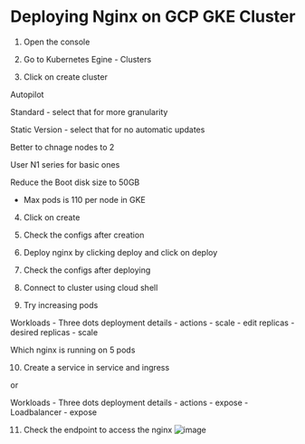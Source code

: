 # Deploying Nginx on GCP GKE Cluster

1. Open the console


2. Go to Kubernetes Egine - Clusters


3. Click on create cluster 

Autopilot

Standard - select that for more granularity

Static Version - select that for no automatic updates 

Better to chnage nodes to 2

User N1 series for basic ones

Reduce the Boot disk size to 50GB

* Max pods is 110 per node in GKE


4. Click on create 


5. Check the configs after creation


6. Deploy nginx by clicking deploy and click on deploy


7. Check the configs after deploying


8. Connect to cluster using cloud shell


9. Try increasing pods 

Workloads - Three dots deployment details - actions - scale - edit replicas - desired replicas - scale

Which nginx is running on 5 pods


10. Create a service in service and ingress

or 

Workloads - Three dots deployment details - actions - expose - Loadbalancer - expose

11. Check the endpoint to access the nginx
![image](https://github.com/Pavan-1997/GKE_GCP_NGINX/assets/32020205/af26482e-500c-4259-bf0b-7a1877052830)
